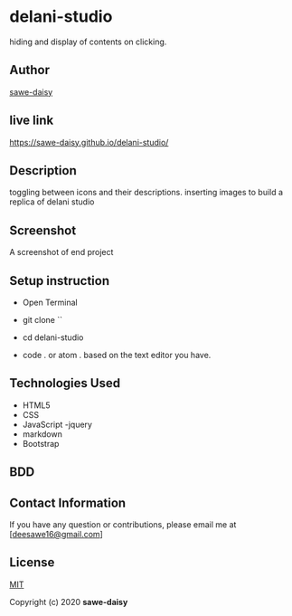 # delani-studio

hiding and display of contents on clicking.

## Author

[sawe-daisy](https://github.com/sawe-daisy)

## live link

https://sawe-daisy.github.io/delani-studio/

## Description

toggling between icons and their descriptions.
inserting images to build a replica of delani studio

## Screenshot

A screenshot of end project

## Setup instruction

- Open Terminal

- git clone ``

- cd delani-studio

- code . or atom . based on the text editor you have.

## Technologies Used

- HTML5
- CSS
- JavaScript
  -jquery
- markdown
- Bootstrap

## BDD

## Contact Information

If you have any question or contributions, please email me at [deesawe16@gmail.com]

## License

[MIT](https://github.com/sawe-daisy/delani-studio/blob/master/LICENSE)

Copyright (c) 2020 **sawe-daisy**
